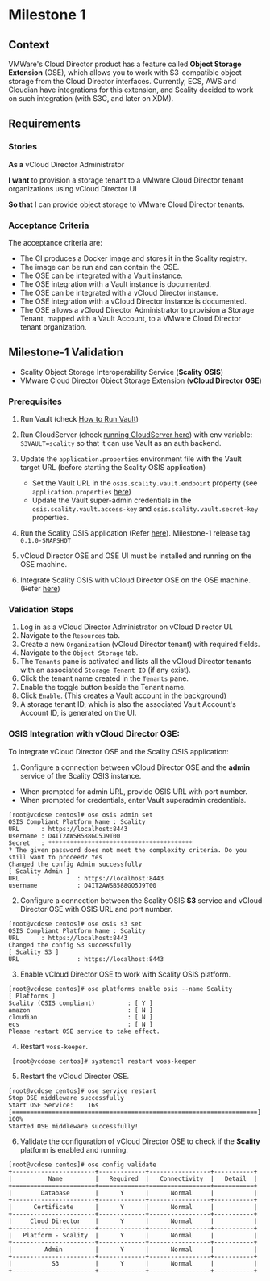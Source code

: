 # Milestone 1

## Context

VMWare's Cloud Director product has a feature called **Object Storage
Extension** (OSE), which allows you to work with S3-compatible object storage
from the Cloud Director interfaces. Currently, ECS, AWS and Cloudian have
integrations for this extension, and Scality decided to work on such integration
(with S3C, and later on XDM).

## Requirements

### Stories

**As a** vCloud Director Administrator

**I want** to provision a storage tenant to a VMware Cloud Director tenant
organizations using vCloud Director UI

**So that** I can provide object storage to VMware Cloud Director tenants.

### Acceptance Criteria

The acceptance criteria are:

- The CI produces a Docker image and stores it in the Scality registry.
- The image can be run and can contain the OSE.
- The OSE can be integrated with a Vault instance.
- The OSE integration with a Vault instance is documented.
- The OSE can be integrated with a vCloud Director instance.
- The OSE integration with a vCloud Director instance is documented.
- The OSE allows a vCloud Director Administrator to provision a
  Storage Tenant, mapped with a Vault Account, to a VMware Cloud Director
  tenant organization.

## Milestone-1 Validation

* Scality Object Storage Interoperability Service (**Scality OSIS**)
* VMware Cloud Director Object Storage Extension (**vCloud Director OSE**)

### Prerequisites

1. Run Vault (check [How to Run Vault](https://github.com/scality/Vault/blob/development/7.10/TESTING.md#how-to-run-1))

1. Run CloudServer (check [running CloudServer here](https://github.com/scality/cloudserver/tree/development/7.10#installation)) with env variable: `S3VAULT=scality` so that it can use Vault as an auth backend.

1. Update the `application.properties` environment file with the Vault target URL (before starting the Scality OSIS application)
    * Set the Vault URL in the `osis.scality.vault.endpoint` property (see `application.properties` [here](../src/main/resources/application.properties))
    * Update the Vault super-admin credentials in the `osis.scality.vault.access-key` and `osis.scality.vault.secret-key` properties.

1. Run the Scality OSIS application (Refer [here](../README.md#running-the-application)). Milestone-1 release tag `0.1.0-SNAPSHOT`

1. vCloud Director OSE and OSE UI must be installed and running on the OSE machine.

1. Integrate Scality OSIS with vCloud Director OSE on the OSE machine. (Refer [here](#OSIS-integration-with-vCloud-Director-OSE))

### Validation Steps

1. Log in as a vCloud Director Administrator on vCloud Director UI.
1. Navigate to the `Resources` tab.
1. Create a new `Organization` (vCloud Director tenant) with required fields.
1. Navigate to the `Object Storage` tab.
1. The `Tenants` pane is activated and lists all the vCloud Director tenants with an associated `Storage Tenant ID` (if any exist).
1. Click the tenant name created in the `Tenants` pane.
1. Enable the toggle button beside the Tenant name.
1. Click `Enable`. (This creates a Vault account in the background)
1. A storage tenant ID, which is also the associated Vault Account's Account ID, is generated on the UI.

### OSIS Integration with vCloud Director OSE:

To integrate vCloud Director OSE and the Scality OSIS application:

1. Configure a connection between vCloud Director OSE and the **admin** service of the Scality OSIS instance.
  * When prompted for admin URL, provide OSIS URL with port number.
  * When prompted for credentials, enter Vault superadmin credentials.
  
```shell
[root@vcdose centos]# ose osis admin set
OSIS Compliant Platform Name : Scality
URL      : https://localhost:8443
Username : D4IT2AWSB588GO5J9T00
Secret   : ****************************************
? The given password does not meet the complexity criteria. Do you still want to proceed? Yes
Changed the config Admin successfully
[ Scality Admin ]
URL                : https://localhost:8443
username           : D4IT2AWSB588GO5J9T00
```
2. Configure a connection between the Scality OSIS **S3** service and vCloud Director OSE with OSIS URL and port number.
```shell
[root@vcdose centos]# ose osis s3 set
OSIS Compliant Platform Name : Scality
URL      : https://localhost:8443
Changed the config S3 successfully
[ Scality S3 ]
URL                : https://localhost:8443
```
3. Enable vCloud Director OSE to work with Scality OSIS platform.
```shell
[root@vcdose centos]# ose platforms enable osis --name Scality
[ Platforms ]
Scality (OSIS compliant)         : [ Y ]
amazon                           : [ N ]
cloudian                         : [ N ]
ecs                              : [ N ]
Please restart OSE service to take effect.
```
4. Restart `voss-keeper`.
```shell  
 [root@vcdose centos]# systemctl restart voss-keeper 
```
5. Restart the vCloud Director OSE.
```shell
[root@vcdose centos]# ose service restart
Stop OSE middleware successfully
Start OSE Service:    16s [====================================================================] 100%
Started OSE middleware successfully!
```
6. Validate the configuration of vCloud Director OSE to check if the **Scality** platform is enabled and running.
```shell
[root@vcdose centos]# ose config validate
+-----------------------+-------------+-----------------+-----------+
|          Name         |   Required  |   Connectivity  |   Detail  |
+=======================+=============+=================+===========+
|        Database       |      Y      |      Normal     |           |
+-----------------------+-------------+-----------------+-----------+
|      Certificate      |      Y      |      Normal     |           |
+-----------------------+-------------+-----------------+-----------+
|     Cloud Director    |      Y      |      Normal     |           |
+-----------------------+-------------+-----------------+-----------+
|   Platform - Scality  |      Y      |      Normal     |           |
+-----------------------+-------------+-----------------+-----------+
|         Admin         |      Y      |      Normal     |           |
+-----------------------+-------------+-----------------+-----------+
|           S3          |      Y      |      Normal     |           |
+-----------------------+-------------+-----------------+-----------+
```
